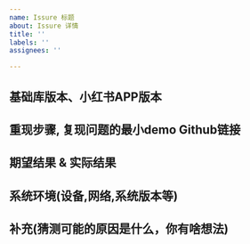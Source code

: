```yaml
---
name: Issure 标题
about: Issure 详情
title: ''
labels: ''
assignees: ''

---
```


## 基础库版本、小红书APP版本

## 重现步骤, 复现问题的最小demo Github链接

## 期望结果 & 实际结果

## 系统环境(设备,网络,系统版本等)

## 补充(猜测可能的原因是什么，你有啥想法)
